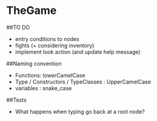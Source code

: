 # TheGame

##TO DO

- entry conditions to nodes
- fights (+ considering inventory)
- implement look action (and update help message)



##Naming convention
- Functions: lowerCamelCase
- Type / Constructors / TypeClasses : UpperCamelCase
- variables : snake_case


##Tests
- What happens when typing go back at a root node?